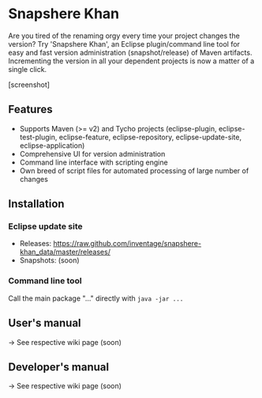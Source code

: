 Snapshere Khan
==============

Are you tired of the renaming orgy every time your project changes the version? Try 'Snapshere Khan', 
an Eclipse plugin/command line tool for easy and fast version administration (snapshot/release) of Maven artifacts. 
Incrementing the version in all your dependent projects is now a matter of a single click.

[screenshot]

Features
-

* Supports Maven (>= v2) and Tycho projects (eclipse-plugin, eclipse-test-plugin, eclipse-feature, eclipse-repository, eclipse-update-site, eclipse-application)
* Comprehensive UI for version administration
* Command line interface with scripting engine
* Own breed of script files for automated processing of large number of changes

Installation
-

### Eclipse update site
* Releases: https://raw.github.com/inventage/snapshere-khan_data/master/releases/
* Snapshots: (soon)

### Command line tool 
Call the main package "..." directly with 
`java -jar ...`

User's manual
-
-> See respective wiki page (soon)


Developer's manual
-
-> See respective wiki page (soon)
